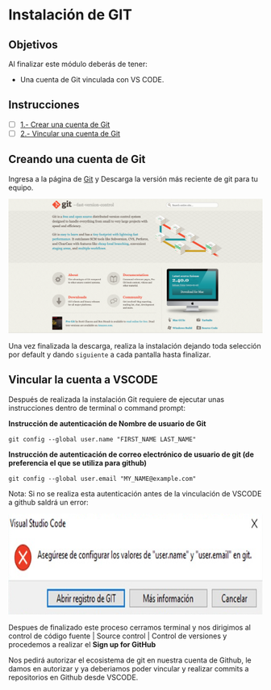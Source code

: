 # Instalación de GIT

## Objetivos 

Al finalizar este módulo deberás de tener: 
- Una cuenta de Git vinculada con VS CODE.

## Instrucciones

* [ ] [1.- Crear una cuenta de Git](#creando-una-cuenta-de-git)
* [ ] [2.- Vincular una cuenta de Git](#vincular-la-cuenta-a-VSCODE)

## Creando una cuenta de Git

Ingresa a la página de [Git](https://git-scm.com/) y Descarga la versión más reciente de git para tu equipo.

![Página de Inicio de Git](../assets/git_page.png)

Una vez finalizada la descarga, realiza la instalación dejando toda selección por default y dando `siguiente` a cada pantalla hasta finalizar.

## Vincular la cuenta a VSCODE
Después de realizada la instalación Git requiere de ejecutar unas instrucciones dentro de terminal o command prompt:

**Instrucción de autenticación de Nombre de usuario de Git**
```
git config --global user.name "FIRST_NAME LAST_NAME"
```

**Instrucción de autenticación de correo electrónico de usuario de git (de preferencia el que se utiliza para github)**
```
git config --global user.email "MY_NAME@example.com"
```
Nota: Si no se realiza esta autenticación antes de la vinculación de VSCODE a github saldrá un error:

<img src="../assets/git_error.png"  width="600" height="200">

Despues de finalizado este proceso cerramos terminal y nos dirigimos al control de código fuente | Source control | Control de versiones y procedemos a realizar el **Sign up for GitHub** 

Nos pedirá autorizar el ecosistema de git en nuestra cuenta de Github, le damos en autorizar y ya deberiamos poder vincular y realizar commits a repositorios en Github desde VSCODE. 